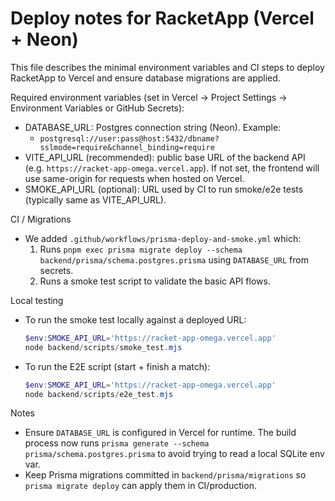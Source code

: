 # Deploy notes for RacketApp (Vercel + Neon)

This file describes the minimal environment variables and CI steps to deploy RacketApp to Vercel and ensure database migrations are applied.

Required environment variables (set in Vercel -> Project Settings -> Environment Variables or GitHub Secrets):

- DATABASE_URL: Postgres connection string (Neon). Example:
  - `postgresql://user:pass@host:5432/dbname?sslmode=require&channel_binding=require`
- VITE_API_URL (recommended): public base URL of the backend API (e.g. `https://racket-app-omega.vercel.app`). If not set, the frontend will use same-origin for requests when hosted on Vercel.
- SMOKE_API_URL (optional): URL used by CI to run smoke/e2e tests (typically same as VITE_API_URL).

CI / Migrations

- We added `.github/workflows/prisma-deploy-and-smoke.yml` which:
  1. Runs `pnpm exec prisma migrate deploy --schema backend/prisma/schema.postgres.prisma` using `DATABASE_URL` from secrets.
  2. Runs a smoke test script to validate the basic API flows.

Local testing

- To run the smoke test locally against a deployed URL:

  ```powershell
  $env:SMOKE_API_URL='https://racket-app-omega.vercel.app'
  node backend/scripts/smoke_test.mjs
  ```

- To run the E2E script (start + finish a match):

  ```powershell
  $env:SMOKE_API_URL='https://racket-app-omega.vercel.app'
  node backend/scripts/e2e_test.mjs
  ```

Notes

- Ensure `DATABASE_URL` is configured in Vercel for runtime. The build process now runs `prisma generate --schema prisma/schema.postgres.prisma` to avoid trying to read a local SQLite env var.
- Keep Prisma migrations committed in `backend/prisma/migrations` so `prisma migrate deploy` can apply them in CI/production.
